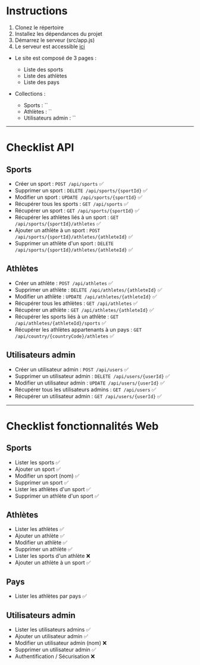 # Instructions
1. Clonez le répertoire
2. Installez les dépendances du projet
3. Démarrez le serveur (src/app.js)
4. Le serveur est accessible [ici](http://localhost:8080/)

* Le site est composé de 3 pages :
    * Liste des sports
    * Liste des athlètes
    * Liste des pays

* Collections :
    * Sports : ``
    * Athlètes : ``
    * Utilisateurs admin : ``

-----------

# Checklist API
## Sports
* Créer un sport : `POST /api/sports` :white_check_mark:
* Supprimer un sport : `DELETE /api/sports/{sportId}` :white_check_mark:
* Modifier un sport : `UPDATE /api/sports/{sportId}` :white_check_mark:
* Récupérer tous les sports : `GET /api/sports` :white_check_mark:
* Récupérer un sport : `GET /api/sports/{sportId}` :white_check_mark:
* Récupérer les athlètes liés à un sport : `GET /api/sports/{sportId}/athletes` :white_check_mark:
* Ajouter un athlète à un sport : `POST /api/sports/{sportId}/athletes/{athleteId}` :white_check_mark:
* Supprimer un athlète d'un sport : `DELETE /api/sports/{sportId}/athletes/{athleteId}` :white_check_mark:

## Athlètes
* Créer un athlète : `POST /api/athletes` :white_check_mark:
* Supprimer un athlète : `DELETE /api/athletes/{athleteId}` :white_check_mark:
* Modifier un athlète : `UPDATE /api/athletes/{athleteId}` :white_check_mark:
* Récupérer tous les athlètes : `GET /api/athletes` :white_check_mark:
* Récupérer un athlète : `GET /api/athletes/{athleteId}` :white_check_mark:
* Récupérer les sports liés à un athlète : `GET /api/athletes/{athleteId}/sports` :white_check_mark:
* Récupérer les athlètes appartenants à un pays : `GET /api/country/{countryCode}/athletes` :white_check_mark:

## Utilisateurs admin
* Créer un utilisateur admin : `POST /api/users` :white_check_mark:
* Supprimer un utilisateur admin : `DELETE /api/users/{userId}` :white_check_mark:
* Modifier un utilisateur admin : `UPDATE /api/users/{userId}` :white_check_mark:
* Récupérer tous les utilisateurs admins : `GET /api/users` :white_check_mark:
* Récupérer un utilisateur admin : `GET /api/users/{userId}` :white_check_mark:

-----------

# Checklist fonctionnalités Web
## Sports
* Lister les sports :white_check_mark:
* Ajouter un sport :white_check_mark:
* Modifier un sport (nom) :white_check_mark:
* Supprimer un sport :white_check_mark:
* Lister les athlètes d'un sport :white_check_mark: 
* Supprimer un athlète d'un sport :white_check_mark:

## Athlètes
* Lister les athlètes :white_check_mark:
* Ajouter un athlète :white_check_mark:
* Modifier un athlète :white_check_mark:
* Supprimer un athlète :white_check_mark:
* Lister les sports d'un athlète :x:
* Ajouter un athlète à un sport :white_check_mark:

## Pays
* Lister les athlètes par pays :white_check_mark:

## Utilisateurs admin
* Lister les utilisateurs admins :white_check_mark:
* Ajouter un utilisateur admin :white_check_mark:
* Modifier un utilisateur admin (nom) :x:
* Supprimer un utilisateur admin :white_check_mark:
* Authentification / Sécurisation :x: